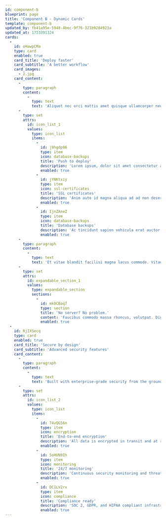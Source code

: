 ```yaml
---
id: component-b
blueprint: page
title: 'Component B - Dynamic Cards'
template: component-b
updated_by: fb41a95e-5948-4bec-9f76-321b9284923a
updated_at: 1753391324
cards:
  -
    id: oHawpCMa
    type: card
    enabled: true
    card_title: 'Deploy faster'
    card_subtitle: 'A better workflow'
    card_images:
      - 2.jpg
    card_content:
      -
        type: paragraph
        content:
          -
            type: text
            text: 'Aliquet nec orci mattis amet quisque ullamcorper neque, nibh sem. At arcu, sit dui mi, nibh dui, diam eget aliquam. Quisque id at vitae feugiat egestas ac. Diam nulla orci at in viverra scelerisque eget. Eleifend egestas fringilla sapien.'
      -
        type: set
        attrs:
          id: icon_list_1
          values:
            type: icon_list
            items:
              -
                id: j9hgdp06
                type: item
                icon: database-backups
                title: 'Push to deploy'
                description: 'Lorem ipsum, dolor sit amet consectetur adipisicing elit. Maiores impedit perferendis suscipit eaque, iste dolor cupiditate blanditiis ratione.'
                enabled: true
              -
                id: jYNKtxiy
                type: item
                icon: ssl-certificates
                title: 'SSL certificates'
                description: 'Anim aute id magna aliqua ad ad non deserunt sunt. Qui irure qui lorem cupidatat commodo.'
                enabled: true
              -
                id: IjnZAneZ
                type: item
                icon: database-backups
                title: 'Database backups'
                description: 'Ac tincidunt sapien vehicula erat auctor pellentesque rhoncus. Et magna sit morbi lobortis.'
                enabled: true
      -
        type: paragraph
        content:
          -
            type: text
            text: 'Et vitae blandit facilisi magna lacus commodo. Vitae sapien duis odio id et. Id blandit molestie auctor fermentum dignissim. Lacus diam tincidunt ac cursus in vel. Mauris varius vulputate et ultrices hac adipiscing egestas. Iaculis convallis ac tempor et ut. Ac lorem vel integer orci.'
      -
        type: set
        attrs:
          id: expandable_section_1
          values:
            type: expandable_section
            sections:
              -
                id: mk0CBaq7
                type: section
                title: 'No server? No problem.'
                content: 'Faucibus commodo massa rhoncus, volutpat. Dignissim sed eget risus enim. Mattis mauris semper sed amet vitae sed turpis id. Id dolor praesent donec est. Odio penatibus risus viverra tellus varius sit neque erat velit. Faucibus commodo massa rhoncus, volutpat. Dignissim sed eget risus enim. Mattis mauris semper sed amet vitae sed turpis id.'
                enabled: true
  -
    id: RjIXSecq
    type: card
    enabled: true
    card_title: 'Secure by design'
    card_subtitle: 'Advanced security features'
    card_content:
      -
        type: paragraph
        content:
          -
            type: text
            text: 'Built with enterprise-grade security from the ground up. Our platform ensures your data and applications are protected with industry-leading standards and practices.'
      -
        type: set
        attrs:
          id: icon_list_2
          values:
            type: icon_list
            items:
              -
                id: 74vQG56n
                type: item
                icon: encryption
                title: 'End-to-end encryption'
                description: 'All data is encrypted in transit and at rest using AES-256 encryption standards.'
                enabled: true
              -
                id: 5oHUN9Ih
                type: item
                icon: monitoring
                title: '24/7 monitoring'
                description: 'Continuous security monitoring and threat detection to keep your applications safe.'
                enabled: true
              -
                id: DC1LV2rx
                type: item
                icon: compliance
                title: 'Compliance ready'
                description: 'SOC 2, GDPR, and HIPAA compliant infrastructure for your peace of mind.'
                enabled: true
---
```

